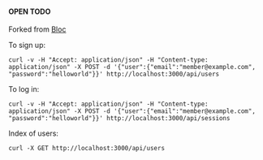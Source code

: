 #### OPEN TODO
Forked from [Bloc](https://github.com/Bloc/open-todo)

To sign up:
```
curl -v -H "Accept: application/json" -H "Content-type: application/json" -X POST -d '{"user":{"email":"member@example.com", "password":"helloworld"}}' http://localhost:3000/api/users
```

To log in:
```
curl -v -H "Accept: application/json" -H "Content-type: application/json" -X POST -d '{"user":{"email":"member@example.com", "password":"helloworld"}}' http://localhost:3000/api/sessions
```

Index of users:
```
curl -X GET http://localhost:3000/api/users
```
